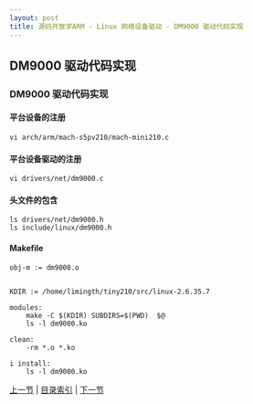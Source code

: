 ```yaml
---
layout: post
title: 源码开放学ARM - Linux 网络设备驱动 - DM9000 驱动代码实现
---
```


## DM9000 驱动代码实现

### DM9000 驱动代码实现

#### 平台设备的注册
	
	vi arch/arm/mach-s5pv210/mach-mini210.c 

#### 平台设备驱动的注册

	vi drivers/net/dm9000.c

#### 头文件的包含

	ls drivers/net/dm9000.h
	ls include/linux/dm9000.h 

#### Makefile

	obj-m := dm9000.o
	
	
	KDIR := /home/limingth/tiny210/src/linux-2.6.35.7
	
	modules:
		make -C $(KDIR)	SUBDIRS=$(PWD)  $@
		ls -l dm9000.ko
	
	clean:
		-rm *.o *.ko
	
	i install:
		ls -l dm9000.ko
  





[上一节](chp106-3.html)  |  [目录索引](../index.html)  |  [下一节](chp106-4.html)
